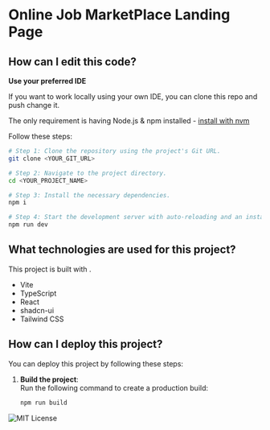 # Online Job MarketPlace Landing Page

## How can I edit this code?

**Use your preferred IDE**

If you want to work locally using your own IDE, you can clone this repo and push change it.

The only requirement is having Node.js & npm installed - [install with nvm](https://github.com/nvm-sh/nvm#installing-and-updating)

Follow these steps:

```sh
# Step 1: Clone the repository using the project's Git URL.
git clone <YOUR_GIT_URL>

# Step 2: Navigate to the project directory.
cd <YOUR_PROJECT_NAME>

# Step 3: Install the necessary dependencies.
npm i

# Step 4: Start the development server with auto-reloading and an instant preview.
npm run dev
```

## What technologies are used for this project?

This project is built with .

- Vite
- TypeScript
- React
- shadcn-ui
- Tailwind CSS

## How can I deploy this project?

You can deploy this project by following these steps:

1. **Build the project**:  
   Run the following command to create a production build:
   ```bash
   npm run build
![MIT License](https://img.shields.io/badge/license-MIT-green)



   

